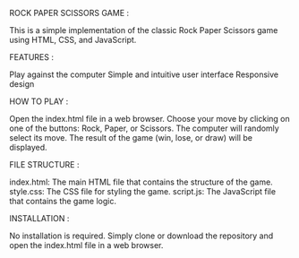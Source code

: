 ROCK PAPER SCISSORS GAME : 

This is a simple implementation of the classic Rock Paper Scissors game using HTML, CSS, and JavaScript.

FEATURES : 

Play against the computer
Simple and intuitive user interface
Responsive design

HOW TO PLAY : 

Open the index.html file in a web browser.
Choose your move by clicking on one of the buttons: Rock, Paper, or Scissors.
The computer will randomly select its move.
The result of the game (win, lose, or draw) will be displayed.

FILE STRUCTURE : 

index.html: The main HTML file that contains the structure of the game.
style.css: The CSS file for styling the game.
script.js: The JavaScript file that contains the game logic.

INSTALLATION : 

No installation is required. Simply clone or download the repository and open the index.html file in a web browser.
